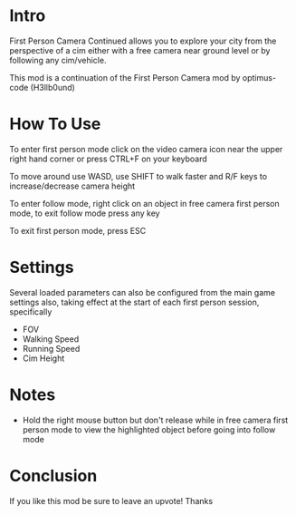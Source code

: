 # Intro

First Person Camera Continued allows you to explore your city from the perspective of a cim either with a free camera near ground level or by following any cim/vehicle.

This mod is a continuation of the First Person Camera mod by optimus-code (H3llb0und)

# How To Use

To enter first person mode click on the video camera icon near the upper right hand corner or press CTRL+F on your keyboard

To move around use WASD, use SHIFT to walk faster and R/F keys to increase/decrease camera height

To enter follow mode, right click on an object in free camera first person mode, to exit follow mode press any key

To exit first person mode, press ESC

# Settings

Several loaded parameters can also be configured from the main game settings also, taking effect at the start of each first person session, specifically

- FOV
- Walking Speed
- Running Speed
- Cim Height

# Notes

- Hold the right mouse button but don't release while in free camera first person mode to view the highlighted object before going into follow mode

# Conclusion

If you like this mod be sure to leave an upvote! Thanks